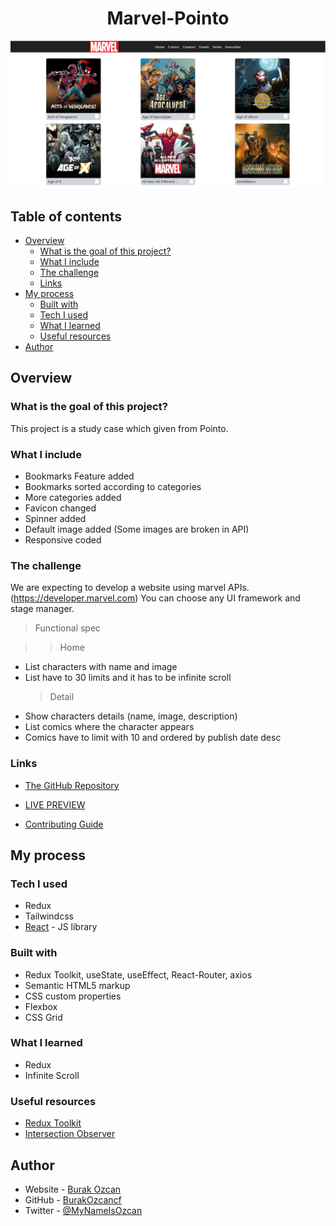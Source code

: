 <h1 align="center">Marvel-Pointo</h1>
<img src=./public/marvel-pointo.PNG>

## Table of contents

- [Overview](#overview)
  - [What is the goal of this project?](#what-is-the-goal-of-this-project)
  - [What I include](#what-i-include)
  - [The challenge](#the-challenge)
  - [Links](#links)
- [My process](#my-process)
  - [Built with](#built-with)
  - [Tech I used](#tech-i-used)
  - [What I learned](#what-i-learned)
  - [Useful resources](#useful-resources)
- [Author](#author)

## Overview

### What is the goal of this project?

This project is a study case which given from Pointo.

### What I include

- Bookmarks Feature added
- Bookmarks sorted according to categories
- More categories added
- Favicon changed
- Spinner added
- Default image added (Some images are broken in API)
- Responsive coded

### The challenge

We are expecting to develop a website using marvel APIs.
(https://developer.marvel.com) You can choose any UI framework and stage
manager.

> Functional spec

> > Home

- List characters with name and image
- List have to 30 limits and it has to be infinite scroll
  > Detail
- Show characters details (name, image, description)
- List comics where the character appears
- Comics have to limit with 10 and ordered by publish date desc

### Links

- [The GitHub Repository](https://github.com/BurakOzcancf/marvel-project)

- [LIVE PREVIEW](https://marvel-pointo.netlify.app/)

- [Contributing Guide](https://docs.github.com/en/communities/setting-up-your-project-for-healthy-contributions/setting-guidelines-for-repository-contributors)

## My process

### Tech I used

- Redux
- Tailwindcss
- [React](https://reactjs.org/) - JS library

### Built with

- Redux Toolkit, useState, useEffect, React-Router, axios
- Semantic HTML5 markup
- CSS custom properties
- Flexbox
- CSS Grid

### What I learned

- Redux
- Infinite Scroll

### Useful resources

- [Redux Toolkit](https://redux-toolkit.js.org/)
- [Intersection Observer](https://developer.mozilla.org/en-US/docs/Web/API/Intersection_Observer_API)

## Author

- Website - [Burak Ozcan](https://burakozcan.netlify.app/)
- GitHub - [BurakOzcancf](https://github.com/BurakOzcancf/)
- Twitter - [@MyNameIsOzcan](https://twitter.com/MyNameIsOzcan)
